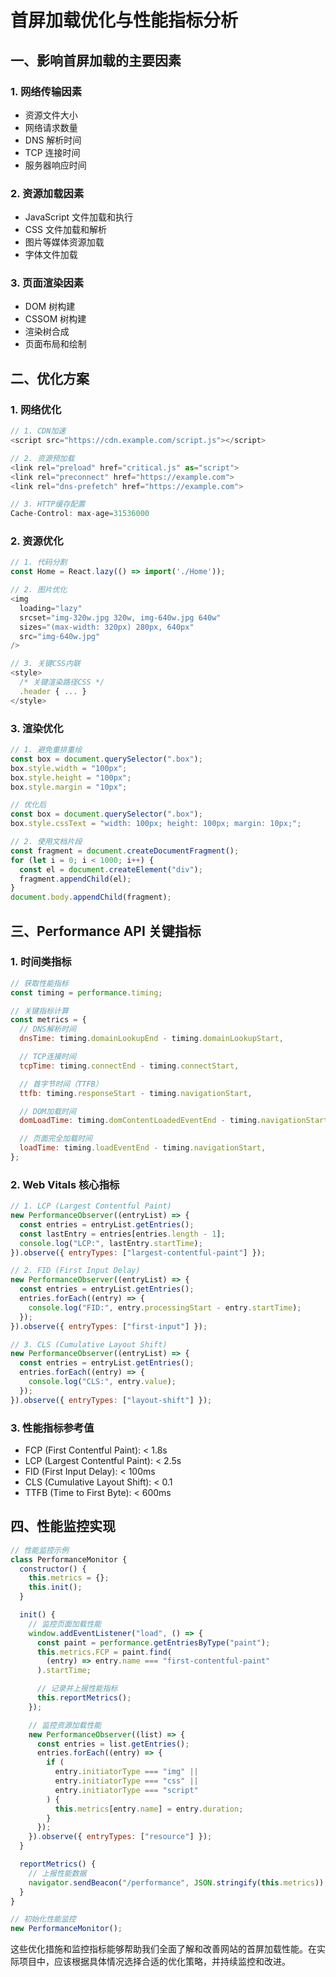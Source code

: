 # 首屏加载优化与性能指标分析

## 一、影响首屏加载的主要因素

### 1. 网络传输因素

- 资源文件大小
- 网络请求数量
- DNS 解析时间
- TCP 连接时间
- 服务器响应时间

### 2. 资源加载因素

- JavaScript 文件加载和执行
- CSS 文件加载和解析
- 图片等媒体资源加载
- 字体文件加载

### 3. 页面渲染因素

- DOM 树构建
- CSSOM 树构建
- 渲染树合成
- 页面布局和绘制

## 二、优化方案

### 1. 网络优化

```javascript
// 1. CDN加速
<script src="https://cdn.example.com/script.js"></script>

// 2. 资源预加载
<link rel="preload" href="critical.js" as="script">
<link rel="preconnect" href="https://example.com">
<link rel="dns-prefetch" href="https://example.com">

// 3. HTTP缓存配置
Cache-Control: max-age=31536000
```

### 2. 资源优化

```javascript
// 1. 代码分割
const Home = React.lazy(() => import('./Home'));

// 2. 图片优化
<img
  loading="lazy"
  srcset="img-320w.jpg 320w, img-640w.jpg 640w"
  sizes="(max-width: 320px) 280px, 640px"
  src="img-640w.jpg"
/>

// 3. 关键CSS内联
<style>
  /* 关键渲染路径CSS */
  .header { ... }
</style>
```

### 3. 渲染优化

```javascript
// 1. 避免重排重绘
const box = document.querySelector(".box");
box.style.width = "100px";
box.style.height = "100px";
box.style.margin = "10px";

// 优化后
const box = document.querySelector(".box");
box.style.cssText = "width: 100px; height: 100px; margin: 10px;";

// 2. 使用文档片段
const fragment = document.createDocumentFragment();
for (let i = 0; i < 1000; i++) {
  const el = document.createElement("div");
  fragment.appendChild(el);
}
document.body.appendChild(fragment);
```

## 三、Performance API 关键指标

### 1. 时间类指标

```javascript
// 获取性能指标
const timing = performance.timing;

// 关键指标计算
const metrics = {
  // DNS解析时间
  dnsTime: timing.domainLookupEnd - timing.domainLookupStart,

  // TCP连接时间
  tcpTime: timing.connectEnd - timing.connectStart,

  // 首字节时间（TTFB）
  ttfb: timing.responseStart - timing.navigationStart,

  // DOM加载时间
  domLoadTime: timing.domContentLoadedEventEnd - timing.navigationStart,

  // 页面完全加载时间
  loadTime: timing.loadEventEnd - timing.navigationStart,
};
```

### 2. Web Vitals 核心指标

```javascript
// 1. LCP (Largest Contentful Paint)
new PerformanceObserver((entryList) => {
  const entries = entryList.getEntries();
  const lastEntry = entries[entries.length - 1];
  console.log("LCP:", lastEntry.startTime);
}).observe({ entryTypes: ["largest-contentful-paint"] });

// 2. FID (First Input Delay)
new PerformanceObserver((entryList) => {
  const entries = entryList.getEntries();
  entries.forEach((entry) => {
    console.log("FID:", entry.processingStart - entry.startTime);
  });
}).observe({ entryTypes: ["first-input"] });

// 3. CLS (Cumulative Layout Shift)
new PerformanceObserver((entryList) => {
  const entries = entryList.getEntries();
  entries.forEach((entry) => {
    console.log("CLS:", entry.value);
  });
}).observe({ entryTypes: ["layout-shift"] });
```

### 3. 性能指标参考值

- FCP (First Contentful Paint): < 1.8s
- LCP (Largest Contentful Paint): < 2.5s
- FID (First Input Delay): < 100ms
- CLS (Cumulative Layout Shift): < 0.1
- TTFB (Time to First Byte): < 600ms

## 四、性能监控实现

```javascript
// 性能监控示例
class PerformanceMonitor {
  constructor() {
    this.metrics = {};
    this.init();
  }

  init() {
    // 监控页面加载性能
    window.addEventListener("load", () => {
      const paint = performance.getEntriesByType("paint");
      this.metrics.FCP = paint.find(
        (entry) => entry.name === "first-contentful-paint"
      ).startTime;

      // 记录并上报性能指标
      this.reportMetrics();
    });

    // 监控资源加载性能
    new PerformanceObserver((list) => {
      const entries = list.getEntries();
      entries.forEach((entry) => {
        if (
          entry.initiatorType === "img" ||
          entry.initiatorType === "css" ||
          entry.initiatorType === "script"
        ) {
          this.metrics[entry.name] = entry.duration;
        }
      });
    }).observe({ entryTypes: ["resource"] });
  }

  reportMetrics() {
    // 上报性能数据
    navigator.sendBeacon("/performance", JSON.stringify(this.metrics));
  }
}

// 初始化性能监控
new PerformanceMonitor();
```

这些优化措施和监控指标能够帮助我们全面了解和改善网站的首屏加载性能。在实际项目中，应该根据具体情况选择合适的优化策略，并持续监控和改进。
